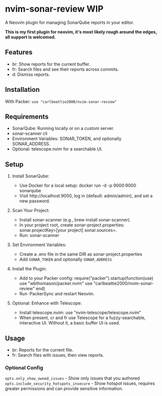 # nvim-sonar-review **WIP**

A Neovim plugin for managing SonarQube reports in your editor.

**This is my first plugin for neovim, it's most likely rough around the edges, all support is welcomed.**

## Features
- <leader>br: Show reports for the current buffer.
- <leader>fr: Search files and see their reports across commits.
- <leader>d: Dismiss reports.

## Installation
With Packer:
`use "carlbeattie2000/nvim-sonar-review"`

## Requirements
- SonarQube: Running locally or on a custom server.
- sonar-scanner cli
- Environment Variables: SONAR_TOKEN, and optionally SONAR_ADDRESS.
- Optional: telescope.nvim for a searchable UI.

## Setup
1. Install SonarQube:
   - Use Docker for a local setup: docker run -d -p 9000:9000 sonarqube
   - Visit http://localhost:9000, log in (default: admin/admin), and set a new password.

2. Scan Your Project:
   - Install sonar-scanner (e.g., brew install sonar-scanner).
   - In your project root, create sonar-project.properties:
     sonar.projectKey=[your project]
     sonar.sources=.
   - Run: sonar-scanner

3. Set Environment Variables:
    - Create a .env file in the same DIR as sonar-project.properties
    - Add `SONAR_TOKEN` and optionally `SONAR_ADDRESS`

4. Install the Plugin:
   - Add to your Packer config:
     require("packer").startup(function(use)
       use "wbthomason/packer.nvim"
       use "carlbeattie2000/nvim-sonar-review"
     end)
   - Run :PackerSync and restart Neovim.

5. Optional: Enhance with Telescope:
   - Install telescope.nvim:
     use "nvim-telescope/telescope.nvim"
   - When present, <leader>cr and <leader>fr use Telescope for a fuzzy-searchable, interactive UI. Without it, a basic buffer UI is used.

## Usage
- <leader>br: Reports for the current file.
- <leader>fr: Search files with issues, then view reports.

### Optional Config
`opts.only_show_owned_issues` - Show only issues that you authored
`opts.include_security_hotspots_insecure` - Show hotspot issues, requires greater permissions and can provide
sensitive information.
